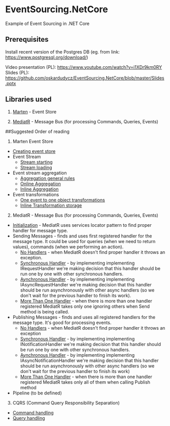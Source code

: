 # EventSourcing.NetCore
Example of Event Sourcing in .NET Core

## Prerequisites
Install recent version of the Postgres DB (eg. from link: https://www.postgresql.org/download/)

Video presentation (PL): https://www.youtube.com/watch?v=i1XDr9km0RY  
Slides (PL): https://github.com/oskardudycz/EventSourcing.NetCore/blob/master/Slides.pptx

## Libraries used
1. [Marten](https://github.com/JasperFx/marten) - Event Store

2. [MediatR](https://github.com/jbogard/MediatR) - Message Bus (for processing Commands, Queries, Events)

##Suggested Order of reading
1. Marten Event Store
  * [Creating event store](https://github.com/oskardudycz/EventSourcing.NetCore/blob/master/Marten.Integration.Tests/General/StoreInitializationTests.cs)
  * Event Stream
    * [Stream starting](https://github.com/oskardudycz/EventSourcing.NetCore/blob/master/Marten.Integration.Tests/EventStore/Stream/StreamStarting.cs)
    * [Stream loading](https://github.com/oskardudycz/EventSourcing.NetCore/blob/master/Marten.Integration.Tests/EventStore/Stream/StreamLoading.cs)
  * Event stream aggregation
    * [Aggregation general rules](https://github.com/oskardudycz/EventSourcing.NetCore/blob/master/Marten.Integration.Tests/EventStore/Aggregate/AggregationRules.cs)
    * [Online Aggregation](https://github.com/oskardudycz/EventSourcing.NetCore/blob/master/Marten.Integration.Tests/EventStore/Aggregate/EventsAggregation.cs)
    * [Inline Aggregation](https://github.com/oskardudycz/EventSourcing.NetCore/blob/master/Marten.Integration.Tests/EventStore/Aggregate/InlineAggregationStorage.cs)
  * Event transformations
    * [One event to one object transformations](https://github.com/oskardudycz/EventSourcing.NetCore/blob/master/Marten.Integration.Tests/EventStore/Transformations/OneToOneEventTransformations.cs)
    * [Inline Transformation storage](https://github.com/oskardudycz/EventSourcing.NetCore/blob/master/Marten.Integration.Tests/EventStore/Transformations/InlineTransformationsStorage.cs)

2. MediatR - Message Bus (for processing Commands, Queries, Events)
  * [Initialization](https://github.com/oskardudycz/EventSourcing.NetCore/blob/master/MediatR.Tests/Initialization/Initialization.cs) - MediatR uses services locator pattern to find proper handler for message type.
  * Sending Messages - finds and uses first registered handler for the message type. It could be used for queries (when we need to return values), commands (when we performing an action).
    * [No Handlers](https://github.com/oskardudycz/EventSourcing.NetCore/blob/master/MediatR.Tests/Sending/NoHandlers.cs) - when MediatR doesn't find proper handler it throws an exception.
    * [Synchronous Handler](https://github.com/oskardudycz/EventSourcing.NetCore/blob/master/MediatR.Tests/Sending/SynchronousHandler.cs) - by implementing implementing IRequestHandler we're making decision that this handler should be run one by one with other synchronous handlers.
    * [Aynchronous Handler](https://github.com/oskardudycz/EventSourcing.NetCore/blob/master/MediatR.Tests/Sending/AsynchronousHandler.cs) - by implementing implementing IAsyncRequestHandler we're making decision that this handler should be run asynchronously with other async handlers (so we don't wait for the previous handler to finish its work).
    * [More Than One Handler](https://github.com/oskardudycz/EventSourcing.NetCore/blob/master/MediatR.Tests/Sending/MoreThanOneHandler.cs) - when there is more than one handler registered MediatR takes only one ignoring others when Send method is being called.
  * Publishing Messages - finds and uses all registered handlers for the message type. It's good for processing events.
    * [No Handlers](https://github.com/oskardudycz/EventSourcing.NetCore/blob/master/MediatR.Tests/Publishing/NoHandlers.cs) - when MediatR doesn't find proper handler it throws an exception
    * [Synchronous Handler](https://github.com/oskardudycz/EventSourcing.NetCore/blob/master/MediatR.Tests/Publishing/SynchronousHandler.cs) - by implementing implementing INotificationHandler we're making decision that this handler should be run one by one with other synchronous handlers.
    * [Aynchronous Handler](https://github.com/oskardudycz/EventSourcing.NetCore/blob/master/MediatR.Tests/Publishing/AsynchronousHandler.cs) - by implementing implementing IAsyncNotificationHandler we're making decision that this handler should be run asynchronously with other async handlers (so we don't wait for the previous handler to finish its work)
    * [More Than One Handler](https://github.com/oskardudycz/EventSourcing.NetCore/blob/master/MediatR.Tests/Publishing/MoreThanOneHandler.cs) - when there is more than one handler registered MediatR takes only all of them when calling Publish method
  * Pipeline (to be defined)
  
3. CQRS (Command Query Responsibility Separation)
  * [Command handling](https://github.com/oskardudycz/EventSourcing.NetCore/blob/master/CQRS.Tests/Commands/Commands.cs)
  * [Query handling](https://github.com/oskardudycz/EventSourcing.NetCore/blob/master/CQRS.Tests/Queries/Queries.cs)
